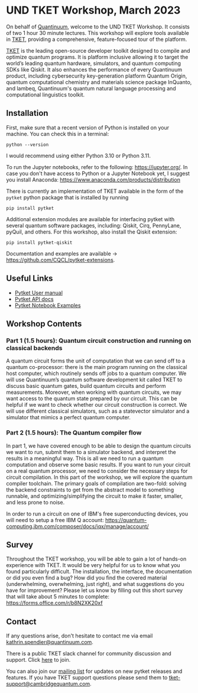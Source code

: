# UND TKET Workshop, March 2023

On behalf of [Quantinuum](https://www.quantinuum.com/), welcome to the UND TKET Workshop. It consists of two 1 hour 30 minute lectures. This workshop will explore tools available in [TKET](https://www.quantinuum.com/developers/tket), providing a comprehensive, feature-focused tour of the platform.

[TKET](https://www.quantinuum.com/developers/tket) is the leading open-source developer toolkit designed to compile and optimize quantum programs. It is platform inclusive allowing it to target the world’s leading quantum hardware, simulators, and quantum computing SDKs like Qiskit. It also enhances the performance of every Quantinuum product, including cybersecurity key-generation platform Quantum Origin, quantum computational chemistry and materials science package InQuanto, and lambeq, Quantinuum's quantum natural language processing and computational linguistics toolkit. 

## Installation
First, make sure that a recent version of Python is installed on your machine. You can check this in a terminal:

`python --version`

I would recommend using either Python 3.10 or Python 3.11.

To run the Jupyter notebooks, refer to the following: https://jupyter.org/. In case you don't have access to Python or a Jupyter Notebook yet, I suggest you install Anaconda: https://www.anaconda.com/products/distribution

There is currently an implementation of TKET available in the form of the `pytket` python package that is installed by running 

`pip install pytket`

Additional extension modules are available for interfacing pytket with several quantum software packages, including: Qiskit, Cirq, PennyLane, pyQuil, and others. For this workshop, also install the Qiskit extension:

`pip install pytket-qiskit` 

Documentation and examples are available → https://github.com/CQCL/pytket-extensions.

## Useful Links

- [Pytket User manual](https://cqcl.github.io/pytket/manual/index.html)
- [Pytket API docs](https://cqcl.github.io/tket/pytket/api/)
- [Pytket Notebook Examples](https://github.com/CQCL/pytket/tree/main/examples)

## Workshop Contents

### Part 1 (1.5 hours): Quantum circuit construction and running on classical backends
A quantum circuit forms the unit of computation that we can send off to a quantum co-processor: there is the main program running on the classical host computer, which routinely sends off jobs to a quantum computer. We will use Quantinuum’s quantum software development kit called TKET to discuss basic quantum gates, build quantum circuits and perform measurements. Moreover, when working with quantum circuits, we may want access to the quantum state prepared by our circuit. This can be helpful if we want to check whether our circuit construction is correct. We will use different classical simulators, such as a statevector simulator and a simulator that mimics a perfect quantum computer. 

### Part 2 (1.5 hours): The Quantum compiler flow
In part 1, we have covered enough to be able to design the quantum circuits we want to run, submit them to a simulator backend, and interpret the results in a meaningful way. This is all we need to run a quantum computation and observe some basic results. If you want to run your circuit on a real quantum processor, we need to consider the necessary steps for circuit compilation. In this part of the workshop, we will explore the quantum compiler toolchain. The primary goals of compilation are two-fold: solving the backend constraints to get from the abstract model to something runnable, and optimizing/simplifying the circuit to make it faster, smaller, and less prone to noise.

In order to run a circuit on one of IBM's free superconducting devices, you will need to setup a free IBM Q account: 
https://quantum-computing.ibm.com/composer/docs/iqx/manage/account/


## Survey
Throughout the TKET workshop, you will be able to gain a lot of hands-on experience with TKET. It would be very helpful for us to know what you found particularly difficult. The installation, the interface, the documentation or did you even find a bug? How did you find the covered material (underwhelming, overwhelming, just right), and what suggestions do you have for improvement? Please let us know by filling out this short survey that will take about 5 minutes to complete:
https://forms.office.com/r/b8N2XK20xf

## Contact

If any questions arise, don't hesitate to contact me via email
[kathrin.spendier@quantinuum.com](mailto:kathrin.spendier@quantinuum.com). 

There is a public TKET slack channel for community discussion and support. Click [here](https://tketusers.slack.com/join/shared_invite/zt-18qmsamj9-UqQFVdkRzxnXCcKtcarLRA#/shared-invite/email) to join. 

You can also join our [mailing list](https://list.cambridgequantum.com/cgi-bin/mailman/listinfo/tket-users) for updates on new pytket releases and features. If you have TKET support questions please send them to [tket-support@cambridgequantum.com](mailto:tket-support@cambridgequantum.com).

